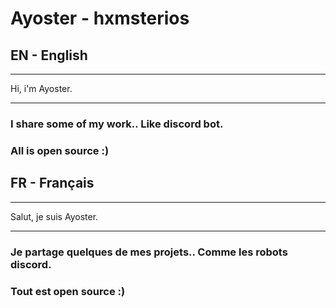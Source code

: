 # Ayoster - hxmsterios
## EN - English
***
Hi, i'm Ayoster.
***
### I share some of my work.. Like discord bot.
### All is open source :)

## FR - Français
***
Salut, je suis Ayoster.
***
### Je partage quelques de mes projets.. Comme les robots discord.
### Tout est open source :)
